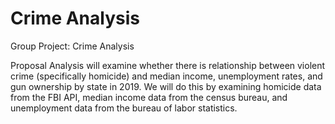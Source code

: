# Crime Analysis
Group Project: Crime Analysis 


Proposal Analysis will examine whether there is relationship between violent crime (specifically homicide) and median income, unemployment rates, and gun ownership by state in 2019. We will do this by examining homicide data from the FBI API, median income data from the census bureau, and unemployment data from the bureau of labor statistics. 
